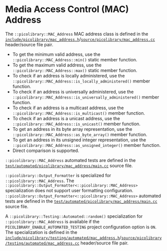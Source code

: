 # Media Access Control (MAC) Address
The `::picolibrary::MAC_Address` MAC address class is defined in the
[`include/picolibrary/mac_address.h`](https://github.com/apcountryman/picolibrary/blob/main/include/picolibrary/mac_address.h)/[`source/picolibrary/mac_address.cc`](https://github.com/apcountryman/picolibrary/blob/main/source/picolibrary/mac_address.cc)
header/source file pair.
- To get the minimum valid address, use the `::picolibrary::MAC_Address::min()` static
  member function.
- To get the maximum valid address, use the `::picolibrary::MAC_Address::max()` static
  member function.
- To check if an address is locally administered, use the
  `::picolibrary::MAC_Address::is_locally_administered()` member function.
- To check if an address is universally administered, use the
  `::picolibrary::MAC_Address::is_universally_administered()` member function.
- To check if an address is a multicast address, use the
  `::picolibrary::MAC_Address::is_multicast()` member function.
- To check if an address is a unicast address, use the
  `::picolibrary::MAC_Address::is_unicast()` member function.
- To get an address in its byte array representation, use the
  `::picolibrary::MAC_Address::as_byte_array()` member function.
- To get an address in its unsigned integer representation, use the
  `::picolibrary::MAC_Address::as_unsigned_integer()` member function.
- Direct comparison is supported.

`::picolibrary::MAC_Address` automated tests are defined in the
[`test/automated/picolibrary/mac_address/main.cc`](https://github.com/apcountryman/picolibrary/blob/main/test/automated/picolibrary/mac_address/main.cc)
source file.

`::picolibrary::Output_Formatter` is specialized for `::picolibrary::MAC_Address`.
The `::picolibrary::Output_Formatter<::picolibrary::MAC_Address>` specialization does not
support user formatting configuration.
`::picolibrary::Output_Formatter<::picolibrary::MAC_Address>` automated tests are defined
in the
[`test/automated/picolibrary/mac_address/main.cc`](https://github.com/apcountryman/picolibrary/blob/main/test/automated/picolibrary/mac_address/main.cc)
source file.

A `::picolibrary::Testing::Automated::random()` specialization for
`::picolibrary::MAC_Address` is available if the `PICOLIBRARY_ENABLE_AUTOMATED_TESTING`
project configuration option is `ON`.
The specialization is defined in the
[`include/picolibrary/testing/automated/mac_address.h`](https://github.com/apcountryman/picolibrary/blob/main/include/picolibrary/testing/automated/mac_address.h)/[`source/picolibrary/testing/automated/mac_address.cc`](https://github.com/apcountryman/picolibrary/blob/main/source/picolibrary/testing/automated/mac_address.cc)
header/source file pair.
